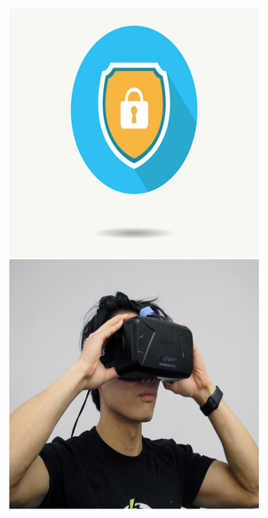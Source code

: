 <img height='450' width="450" src='./img/security.jpg' />
<img height='450' width="450" src='./img/vr.jpg' />

